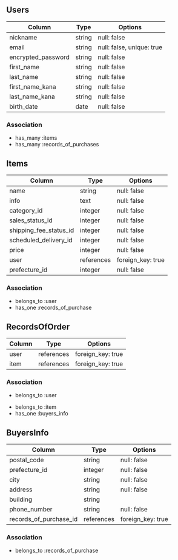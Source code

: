 ## Users

| Column             | Type         | Options                   |
|--------------------|--------------|---------------------------|
| nickname           | string       | null: false               |
| email              | string       | null: false, unique: true |
| encrypted_password | string       | null: false               |
| first_name         | string       | null: false               | 
| last_name          | string       | null: false               |
| first_name_kana    | string       | null: false               |
| last_name_kana     | string       | null: false               |
| birth_date         | date         | null: false               |

### Association

* has_many :items
* has_many :records_of_purchases

## Items

| Column                 | Type         | Options           |
|------------------------|--------------|-------------------|
| name                   | string       | null: false       |
| info                   | text         | null: false       |
| category_id            | integer      | null: false       |
| sales_status_id        | integer      | null: false       |
| shipping_fee_status_id | integer      | null: false       |
| scheduled_delivery_id  | integer      | null: false       |
| price                  | integer      | null: false       |
| user                   | references   | foreign_key: true |
| prefecture_id          | integer      | null: false       |

### Association

- belongs_to :user
- has_one :records_of_purchase

## RecordsOfOrder

| Column          | Type         | Options           |
|-----------------|--------------|-------------------|
| user            | references   | foreign_key: true |
| item            | references   | foreign_key: true |

### Association

- belongs_to :user
* belongs_to :item
* has_one :buyers_info

## BuyersInfo

| Column                 | Type         | Options           |
|------------------------|--------------|-------------------|
| postal_code            | string       | null: false       |
| prefecture_id          | integer      | null: false       |
| city                   | string       | null: false       |
| address                | string       | null: false       |
| building               | string       |                   |
| phone_number           | string       | null: false       |
| records_of_purchase_id | references   | foreign_key: true |

### Association

- belongs_to :records_of_purchase